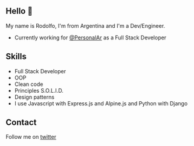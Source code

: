 ## Hello 👋

My name is Rodolfo, I'm from Argentina and I'm a Dev/Engineer.

* Currently working for [@PersonalAr](https://twitter.com/PersonalAr) as a Full Stack Developer

## Skills

* Full Stack Developer
* OOP
* Clean code
* Principles S.O.L.I.D.
* Design patterns
* I use Javascript with Express.js and Alpine.js and Python with Django

## Contact

Follow me on [twitter](https://twitter.com/rodobertolino)
